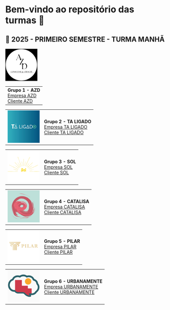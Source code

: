 # Bem-vindo ao repositório das turmas 👋

## 🔹 2025 - PRIMEIRO SEMESTRE - TURMA MANHÃ

<table>
  <tr>
  <img src="../2025_01/LOGO2025.01/logoazd.png" width="100"/>
    <td><strong>Grupo 1 - AZD</strong><br>
      <a href="https://dieckdaniels.github.io/Ag-cia.AZD/">Empresa AZD</a><br>
      <a href="https://dieckdaniels.github.io/dieck-daniels/">Cliente AZD</a>
    </td>
  </tr>
</table>

<table>
  <tr>
    <td><img src="../2025_01/LOGO2025.01/logotaligado.JPG" width="100"/></td>
    <td><strong>Grupo 2 - TA LIGADO</strong><br>
      <a href="https://taligado-gamma.vercel.app/">Empresa TA LIGADO</a><br>
      <a href="https://docesdabencao.vercel.app/">Cliente TA LIGADO</a>
    </td>
  </tr>
</table>

<table>
  <tr>
    <td><img src="../2025_01/LOGO2025.01/logosol.png" width="100"/></td>
    <td><strong>Grupo 3 - SOL</strong><br>
      <a href="https://agenciasol.github.io/SOL/">Empresa SOL</a><br>
      <a href="https://agenciasol.github.io/siteTCC/">Cliente SOL</a>
    </td>
  </tr>
</table>

<table>
  <tr>
    <td><img src="../2025_01/LOGO2025.01/logocatalisa.jpeg" width="100"/></td>
    <td><strong>Grupo 4 - CATALISA</strong><br>
      <a href="https://catalisaagencia.github.io/agencia-catalisa/">Empresa CATALISA</a><br>
      <a href="https://lunix-terapia.github.io/cliente-lunix/">Cliente CATALISA</a>
    </td>
  </tr>
</table>

<table>
  <tr>
    <td><img src="../2025_01/LOGO2025.01/logopilar.png" width="100"/></td>
    <td><strong>Grupo 5 - PILAR</strong><br>
      <a href="https://pilar-ca.vercel.app/">Empresa PILAR</a><br>
      <a href="https://insidelibras.vercel.app/">Cliente PILAR</a>
    </td>
  </tr>
</table>

<table>
  <tr>
    <td><img src="../2025_01/LOGO2025.01/logourbanamente.png" width="100"/></td>
    <td><strong>Grupo 6 - URBANAMENTE</strong><br>
      <a href="https://urbanamente-consultoria.github.io/TCC-Urbanamente-IOS/">Empresa URBANAMENTE</a><br>
      <a href="https://urbanamente-consultoria.github.io/TCC-Sapataria_Afetiva-IOS/">Cliente URBANAMENTE</a>
    </td>
  </tr>
</table>





